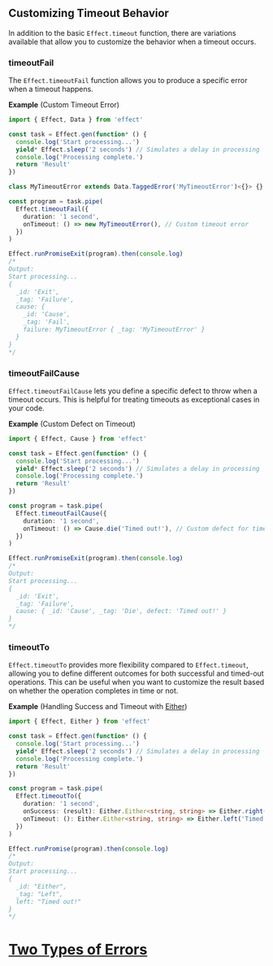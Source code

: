## Customizing Timeout Behavior

In addition to the basic `Effect.timeout` function, there are variations available that allow you to customize the behavior when a timeout occurs.

### timeoutFail

The `Effect.timeoutFail` function allows you to produce a specific error when a timeout happens.

**Example** (Custom Timeout Error)

```ts twoslash
import { Effect, Data } from 'effect'

const task = Effect.gen(function* () {
  console.log('Start processing...')
  yield* Effect.sleep('2 seconds') // Simulates a delay in processing
  console.log('Processing complete.')
  return 'Result'
})

class MyTimeoutError extends Data.TaggedError('MyTimeoutError')<{}> {}

const program = task.pipe(
  Effect.timeoutFail({
    duration: '1 second',
    onTimeout: () => new MyTimeoutError(), // Custom timeout error
  })
)

Effect.runPromiseExit(program).then(console.log)
/*
Output:
Start processing...
{
  _id: 'Exit',
  _tag: 'Failure',
  cause: {
    _id: 'Cause',
    _tag: 'Fail',
    failure: MyTimeoutError { _tag: 'MyTimeoutError' }
  }
}
*/
```

### timeoutFailCause

`Effect.timeoutFailCause` lets you define a specific defect to throw when a timeout occurs. This is helpful for treating timeouts as exceptional cases in your code.

**Example** (Custom Defect on Timeout)

```ts twoslash
import { Effect, Cause } from 'effect'

const task = Effect.gen(function* () {
  console.log('Start processing...')
  yield* Effect.sleep('2 seconds') // Simulates a delay in processing
  console.log('Processing complete.')
  return 'Result'
})

const program = task.pipe(
  Effect.timeoutFailCause({
    duration: '1 second',
    onTimeout: () => Cause.die('Timed out!'), // Custom defect for timeout
  })
)

Effect.runPromiseExit(program).then(console.log)
/*
Output:
Start processing...
{
  _id: 'Exit',
  _tag: 'Failure',
  cause: { _id: 'Cause', _tag: 'Die', defect: 'Timed out!' }
}
*/
```

### timeoutTo

`Effect.timeoutTo` provides more flexibility compared to `Effect.timeout`, allowing you to define different outcomes for both successful and timed-out operations. This can be useful when you want to customize the result based on whether the operation completes in time or not.

**Example** (Handling Success and Timeout with [Either](/docs/data-types/either/))

```ts twoslash
import { Effect, Either } from 'effect'

const task = Effect.gen(function* () {
  console.log('Start processing...')
  yield* Effect.sleep('2 seconds') // Simulates a delay in processing
  console.log('Processing complete.')
  return 'Result'
})

const program = task.pipe(
  Effect.timeoutTo({
    duration: '1 second',
    onSuccess: (result): Either.Either<string, string> => Either.right(result),
    onTimeout: (): Either.Either<string, string> => Either.left('Timed out!'),
  })
)

Effect.runPromise(program).then(console.log)
/*
Output:
Start processing...
{
  _id: "Either",
  _tag: "Left",
  left: "Timed out!"
}
*/
```

# [Two Types of Errors](https://effect.website/docs/error-management/two-error-types/)
